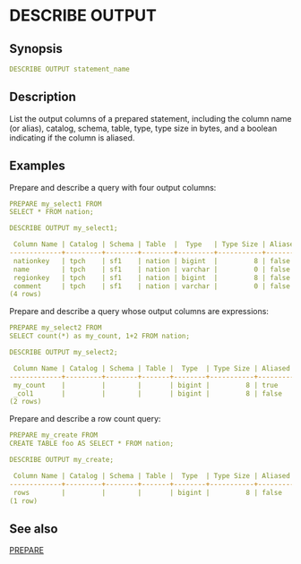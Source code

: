 # DESCRIBE OUTPUT

## Synopsis

```yaml
DESCRIBE OUTPUT statement_name
```

## Description

List the output columns of a prepared statement, including the column name (or alias), catalog, schema, table, type, type size in bytes, and a boolean indicating if the column is aliased.

## Examples

Prepare and describe a query with four output columns:

```yaml
PREPARE my_select1 FROM
SELECT * FROM nation;
```

```yaml
DESCRIBE OUTPUT my_select1;
```

```yaml
 Column Name | Catalog | Schema | Table  |  Type   | Type Size | Aliased
-------------+---------+--------+--------+---------+-----------+---------
 nationkey   | tpch    | sf1    | nation | bigint  |         8 | false
 name        | tpch    | sf1    | nation | varchar |         0 | false
 regionkey   | tpch    | sf1    | nation | bigint  |         8 | false
 comment     | tpch    | sf1    | nation | varchar |         0 | false
(4 rows)
```

Prepare and describe a query whose output columns are expressions:

```yaml
PREPARE my_select2 FROM
SELECT count(*) as my_count, 1+2 FROM nation;
```

```yaml
DESCRIBE OUTPUT my_select2;
```

```yaml
 Column Name | Catalog | Schema | Table |  Type  | Type Size | Aliased
-------------+---------+--------+-------+--------+-----------+---------
 my_count    |         |        |       | bigint |         8 | true
 _col1       |         |        |       | bigint |         8 | false
(2 rows)
```

Prepare and describe a row count query:

```yaml
PREPARE my_create FROM
CREATE TABLE foo AS SELECT * FROM nation;
```

```yaml
DESCRIBE OUTPUT my_create;
```

```yaml
 Column Name | Catalog | Schema | Table |  Type  | Type Size | Aliased
-------------+---------+--------+-------+--------+-----------+---------
 rows        |         |        |       | bigint |         8 | false
(1 row)
```

## See also

[PREPARE](/interfaces/workbench/sql_syntaxes/prepare/)